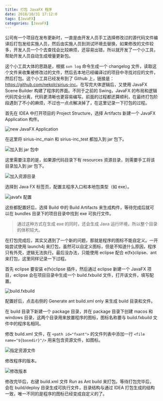 ```yaml
---
title: 打包 JavaFX 程序
date: 2018/10/31 17:12:0
tags: [JavaFX]
categories: [JavaFX]
---
```


公司有一个项目在发布更新时，一直是由开发人员手工选择修改过的源代码文件编译后打包发给实施人员，然后由实施人员到测试环境去替换，如果修改的文件较多，开发人员一个个去查找会比较麻烦，还容易出错，所以就开发了一个小工具，帮助开发人员自动生成增量更新包。  

<!--more-->  

这个小工具大体的思路是，根据 `svn log` 命令生成一个 changelog 文件，读取这个文件来收集被修改过的文件，然后去本地已经编译过的项目中寻找对应的文件，然后打包。这个小工具已经发布到了 Github 上，链接是：<https://github.com/nekolr/sirius-inc>。在写完大体逻辑后，又使用 JavaFX Scene Builder 构建了程序的界面。不同于之前的 Swing，JavaFX 的布局和逻辑代码完全分离，代码更清晰也更容易编写。前面的过程都还算顺利，在最终打包阶段遇到了不小的麻烦，不过也一点点解决掉了，在这里记录一下打包的过程。  

首先在 IDEA 中打开项目的 Project Structure，选择 Artifacts 新建一个 JavaFX Application 构件。  

![new JavaFX Application](https://cdn.jsdelivr.net/gh/nekolr/image-hosting@201911242020/2018/10/31/LgX.png)  

在这里将 sirius-inc_main 和 sirius-inc_test 都加入到 jar 包下。  

![加入到 jar 包中](https://cdn.jsdelivr.net/gh/nekolr/image-hosting@201911242020/2018/10/31/4e4.png)  

这里需要注意的是，如果源代码目录下有 resources 资源目录，则需要手工将该目录加入到 jar 包下。  

![加入资源目录](https://cdn.jsdelivr.net/gh/nekolr/image-hosting@201911242020/2018/10/31/l2q.png)  

选择到 Java FX 标签页，配置主程序入口和本地包类型（如 exe）。  

![javafx 配置](https://cdn.jsdelivr.net/gh/nekolr/image-hosting@201911242020/2018/10/31/dMM.png)  

这些都配置好后，选择 Build 中的 Build Artifacts 来生成构件，等待完成后就可以在 bundles 目录下的项目目录中找到 exe 可执行文件。  

> 通过这种方式在生成 exe 的同时，还会生成 Java 运行环境，所以整个目录的体积较大。  

在打包完成后，其实又遇到了一个新的问题，那就是程序的图标不能自定义。一开始尝试使用 launch4j 来打包，虽然可以自定义图标，但是不知道什么原因，程序只有外壳，逻辑无法执行。最后没办法，只能使用 eclipse 配合 e(fx)clipse、ant 来打包，这里同样记录一下过程。  

首先 eclipse 要安装 e(fx)clipse 插件，然后通过 eclipse 新建一个 JavaFX 项目，eclipse 会在项目目录中生成一个 build.fxbuild 文件，打开该文件，填写配置。  

![build.fxbuild](https://cdn.jsdelivr.net/gh/nekolr/image-hosting@201911242020/2018/11/01/Rl6.png)  

配置好后，点击右侧的 Generate ant build.xml only 来生成 build 目录和文件。  

在 build 目录下新建一个 package 目录，并在 package 目录下创建 macos 和 windows 目录，这两个目录用来放置程序的图标，图标名称要与 build.fxbuild 文件中的程序名相同。  

修改 build.xml 文件，在 `<path id="fxant">` 的文件列表中添加一行 `<file name="${basedir}"/>` 用来包含资源文件，如图标。  

![指定资源文件](https://cdn.jsdelivr.net/gh/nekolr/image-hosting@201911242020/2018/11/01/AGN.png)  

修改程序的版本。  

![修改版本](https://cdn.jsdelivr.net/gh/nekolr/image-hosting@201911242020/2018/11/01/9by.png)  

修改完毕后，右键 build.xml 文件 Run as Ant build 来打包。等待打包完毕后，会在 build/deploy 目录生成可执行文件，目录结构与通过 IDEA 打包生成的结构一致，唯一不同的是程序的图标已经变成自定义的了。  

